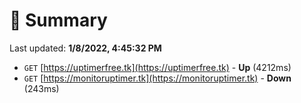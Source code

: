# 📖 Summary
Last updated: **1/8/2022, 4:45:32 PM**

- `GET` [https://uptimerfree.tk](https://uptimerfree.tk) - **Up** (4212ms)
- `GET` [https://monitoruptimer.tk](https://monitoruptimer.tk) - **Down** (243ms)
